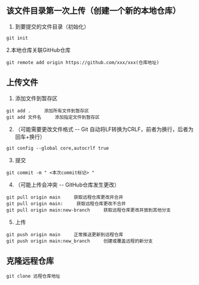 ## 该文件目录第一次上传（创建一个新的本地仓库）
1. 到要提交的文件目录（初始化）
```
git init
```
2.本地仓库关联GitHub仓库
```
git remote add origin https://github.com/xxx/xxx(仓库地址)
```
## 上传文件
1. 添加文件到暂存区
```
git add .     添加所有文件到暂存区
git add 文件名     添加指定文件到暂存区
```
2. （可能需要更改文件格式 -- Git 自动将LF转换为CRLF，前者为换行，后者为回车+换行）
```
git config --global core,autocrlf true
```
3.  提交
```
git commit -m " <本次commit标记> "
```
4. （可能上传会冲突 -- GitHub仓库发生更改）
```
git pull origin main     获取远程仓库更改并合并
git pull origin main:     获取远程仓库更改不合并
git pull origin main:new-branch     获取远程仓库更改并放到其他分支
```
5. 上传
```
git push origin main     正常推送更新到远程仓库
git push origin main:new_branch     创建或覆盖远程的新分支
```
## 克隆远程仓库
```
git clone 远程仓库地址
```